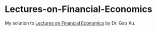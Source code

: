 # Lectures-on-Financial-Economics
My solution to [Lectures on Financial Economics](https://www.bilibili.com/video/BV1Bx411d714/?vd_source=7a2542c6c909b3ee1fab551277360826) by Dr. Gao Xu.
